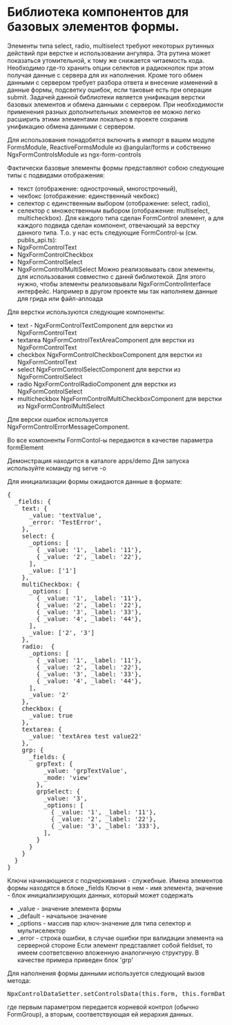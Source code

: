 Библиотека компонентов для базовых элементов формы.
===================================================

Элементы типа select, radio, multiselect требуют некоторых рутинных действий
при верстке и использовании ангуляра. Эта рутина может показаться утомительной,
к тому же снижается читаемость кода. Необходимо где-то хранить опции селектов 
и радиокнопок при этом получая данные с сервера для их наполнения. 
Кроме того обмен данными с сервером требует разбора ответа и внесение изменений
в данные формы, подсветку ошибок, 
если таковые есть при операции submit.
Задачей данной библиотеки является унификация верстки базовых элементов и обмена
данными с сервером.
При необходимости применения разных дополнительных элементов ее можно легко 
расширить этими элементами локально в проекте сохранив унификацию обмена данными
с сервером.

Для использования понадобятся включить в импорт в вашем модуле
FormsModule, ReactiveFormsModule из @angular/forms и собственно 
NgxFormControlsModule из ngx-form-controls

Фактически базовые элементы формы представляют собою следующие типы с 
подвидами отображения:
- текст (отображение: однострочный, многострочный), 
- чекбокс (отображение: единственный чекбокс)
- селектор с единственным выбором (отображение: select, radio), 
- селектор с множественным выбором (отображение: multiselect, multicheckbox).
Для каждого типа сделан FormControl элемент, а для каждого подвида сделан
компонент, отвечающий за верстку данного типа.
Т.о. у нас есть следующие FormControl-ы (cм. publis_api.ts):
- NgxFormControlText
- NgxFormControlCheckbox
- NgxFormControlSelect
- NgxFormControlMultiSelect
Можно реализовывать свои элементы, для использования совместно с даннй библиотекой. 
Для этого нужно, чтобы элементы реализовывали  NgxFormControlInterface интерфейс.
Например в другом проекте мы так наполняем данные для грида или файл-аплоада

Для верстки используются следующие компоненты:
- text - NgxFormControlTextComponent для верстки из NgxFormControlText
- textarea NgxFormControlTextAreaComponent для верстки из NgxFormControlText
- checkbox NgxFormControlCheckboxComponent для верстки из NgxFormControlText
- select NgxFormControlSelectComponent для верстки из NgxFormControlSelect
- radio NgxFormControlRadioComponent для верстки из NgxFormControlSelect
- multicheckbox NgxFormControlMultiCheckboxComponent для верстки из NgxFormControlMultiSelect

Для верски ошибок используется NgxFormControlErrorMessageComponent.

Во все компоненты FormContol-ы передаются в качестве параметра formElement

Демонстрация находится в каталоге apps/demo
Для запуска используйте команду ng serve -o

Для инициализации формы ожидаются данные в формате:
<pre>
{
  _fields: {
    text: {
      _value: 'textValue',
      _error: 'TestError',
    },
    select: {
      _options: [
        { _value: '1', _label: '11'},
        { _value: '2', _label: '22'},
      ],
      _value: ['1']
    },
    multiCheckbox: {
      _options: [
        { _value: '1', _label: '11'},
        { _value: '2', _label: '22'},
        { _value: '3', _label: '33'},
        { _value: '4', _label: '44'},
      ],
      _value: ['2', '3']
    },
    radio:  {
      _options: [
        { _value: '1', _label: '11'},
        { _value: '2', _label: '22'},
        { _value: '3', _label: '33'},
        { _value: '4', _label: '44'},
      ],
      _value: '2'
    },
    checkbox: {
      _value: true
    },
    textarea: {
      _value: 'textArea test value22'
    },
    grp: {
      _fields: {
        grpText: {
          _value: 'grpTextValue',
          _mode: 'view'
        },
        grpSelect: {
          _value: '3',
          _options: [
            { _value: '1', _label: '11'},
            { _value: '2', _label: '22'},
            { _value: '3', _label: '333'},
          ],
        }
      }
    }
  }
}
</pre>
Ключи начинающиеся с подчеркивания - служебные.
Имена элементов формы находятся в блоке _fields
Ключи в нем - имя элемента, значение - блок инициализирующих данных, который может 
содержать 
- _value - значение элемента формы
- _default - начальное значение 
- _options - массив пар ключ-значение для типа селектор и мультиселектор
- _error - строка ошибки, в случае ошибки при валидации элемента на серверной стороне
Если элемент представляет собой fieldset, то имеем соответсвенно вложенную
аналогичную структуру. В качестве примера приведен блок 'grp'

Для наполнения формы данными используется следующий вызов метода:
<pre>
NpxControlDataSetter.setControlsData(this.form, this.formData);
</pre>
где первым параметром передается корневой контрол (обычно FormGroup),
а вторым, соответствующая ей иерархия данных.




